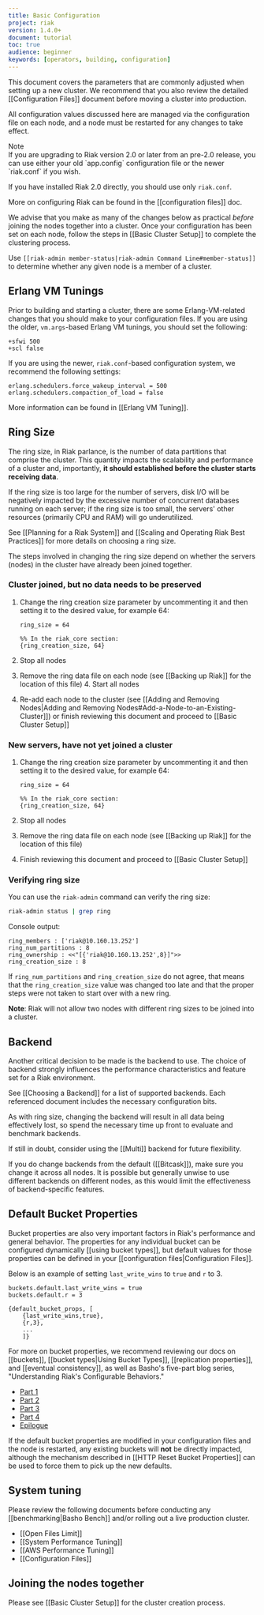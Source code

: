 ```yaml
---
title: Basic Configuration
project: riak
version: 1.4.0+
document: tutorial
toc: true
audience: beginner
keywords: [operators, building, configuration]
---
```


This document covers the parameters that are commonly adjusted when
setting up a new cluster. We recommend that you also review the detailed
[[Configuration Files]] document before moving a cluster into
production.

All configuration values discussed here are managed via the
configuration file on each node, and a node must be restarted for any
changes to take effect.

<div class="note">
<div class="title">Note</div>
If you are upgrading to Riak version 2.0 or later from an pre-2.0
release, you can use either your old `app.config` configuration file or
the newer `riak.conf` if you wish.

If you have installed Riak 2.0 directly, you should use only
`riak.conf`.

More on configuring Riak can be found in the [[configuration files]]
doc.
</div>

We advise that you make as many of the changes below as practical
_before_ joining the nodes together into a cluster. Once your
configuration has been set on each node, follow the steps in [[Basic
Cluster Setup]] to complete the clustering process.

Use `[[riak-admin member-status|riak-admin Command Line#member-status]]`
to determine whether any given node is a member of a cluster.

## Erlang VM Tunings

Prior to building and starting a cluster, there are some
Erlang-VM-related changes that you should make to your configuration
files. If you are using the older, `vm.args`-based Erlang VM tunings,
you should set the following:

```vmargs
+sfwi 500
+scl false
```

If you are using the newer, `riak.conf`-based configuration system, we
recommend the following settings:

```riakconf
erlang.schedulers.force_wakeup_interval = 500
erlang.schedulers.compaction_of_load = false
```

More information can be found in [[Erlang VM Tuning]].

## Ring Size

The ring size, in Riak parlance, is the number of data partitions that
comprise the cluster. This quantity impacts the scalability and
performance of a cluster and, importantly, **it should established
before the cluster starts receiving data**.

If the ring size is too large for the number of servers, disk I/O will
be negatively impacted by the excessive number of concurrent databases
running on each server; if the ring size is too small, the servers' other
resources (primarily CPU and RAM) will go underutilized.

See [[Planning for a Riak System]] and [[Scaling and Operating Riak
Best Practices]] for more details on choosing a ring size.

The steps involved in changing the ring size depend on whether the
servers (nodes) in the cluster have already been joined together.

### Cluster joined, but no data needs to be preserved

1.  Change the ring creation size parameter by uncommenting it and then
setting it to the desired value, for example 64:

    ```riakconf
    ring_size = 64
    ```

    ```appconfig
    %% In the riak_core section:
    {ring_creation_size, 64}
    ```

2.  Stop all nodes
3.  Remove the ring data file on each node (see [[Backing up Riak]] for
the location of this file) 4.  Start all nodes
5.  Re-add each node to the cluster (see [[Adding and Removing
Nodes|Adding and Removing Nodes#Add-a-Node-to-an-Existing-Cluster]]) or
finish reviewing this document and proceed to [[Basic Cluster Setup]]

### New servers, have not yet joined a cluster

1.  Change the ring creation size parameter by uncommenting it and then
setting it to the desired value, for example 64:

    ```riakconf
    ring_size = 64
    ```

    ```appconfig
    %% In the riak_core section:
    {ring_creation_size, 64}
    ```

2.  Stop all nodes
3.  Remove the ring data file on each node (see [[Backing up Riak]] for
the location of this file)
4.  Finish reviewing this document and proceed to [[Basic Cluster
Setup]]

### Verifying ring size

You can use the `riak-admin` command can verify the ring size:

```bash
riak-admin status | grep ring
```

Console output:

```
ring_members : ['riak@10.160.13.252']
ring_num_partitions : 8
ring_ownership : <<"[{'riak@10.160.13.252',8}]">>
ring_creation_size : 8
```

If `ring_num_partitions` and `ring_creation_size` do not agree, that
means that the `ring_creation_size` value was changed too late and that
the proper steps were not taken to start over with a new ring.

**Note**: Riak will not allow two nodes with different ring sizes to be
joined into a cluster.

## Backend

Another critical decision to be made is the backend to use. The choice
of backend strongly influences the performance characteristics and
feature set for a Riak environment.

See [[Choosing a Backend]] for a list of supported backends. Each
referenced document includes the necessary configuration bits.

As with ring size, changing the backend will result in all data being
effectively lost, so spend the necessary time up front to evaluate and
benchmark backends.

If still in doubt, consider using the [[Multi]] backend for future
flexibility.

If you do change backends from the default ([[Bitcask]]), make sure you
change it across all nodes. It is possible but generally unwise to use
different backends on different nodes, as this would limit the
effectiveness of backend-specific features.

## Default Bucket Properties

Bucket properties are also very important factors in Riak's performance
and general behavior. The properties for any individual bucket can be
configured dynamically [[using bucket types]], but default values for
those properties can be defined in your [[configuration
files|Configuration Files]].

Below is an example of setting `last_write_wins` to `true` and `r` to 3.

```riakconf
buckets.default.last_write_wins = true
buckets.default.r = 3
```

```appconfig
{default_bucket_props, [
    {last_write_wins,true},
    {r,3},
    ...
    ]}
```

For more on bucket properties, we recommend reviewing our docs on
[[buckets]], [[bucket types|Using Bucket Types]], [[replication
properties]], and [[eventual consistency]], as well as Basho's five-part
blog series, "Understanding Riak's Configurable Behaviors."

* [Part 1](http://basho.com/understanding-riaks-configurable-behaviors-part-1/)
* [Part 2](http://basho.com/riaks-config-behaviors-part-2/)
* [Part 3](http://basho.com/riaks-config-behaviors-part-3/)
* [Part 4](http://basho.com/riaks-config-behaviors-part-4/)
* [Epilogue](http://basho.com/riaks-config-behaviors-epilogue/)

If the default bucket properties are modified in your configuration
files and the node is restarted, any existing buckets will **not** be
directly impacted, although the mechanism described in [[HTTP Reset
Bucket Properties]] can be used to force them to pick up the new
defaults.

## System tuning

Please review the following documents before conducting any
[[benchmarking|Basho Bench]] and/or rolling out a live production
cluster.

* [[Open Files Limit]]
* [[System Performance Tuning]]
* [[AWS Performance Tuning]]
* [[Configuration Files]]

## Joining the nodes together

Please see [[Basic Cluster Setup]] for the cluster creation process.
